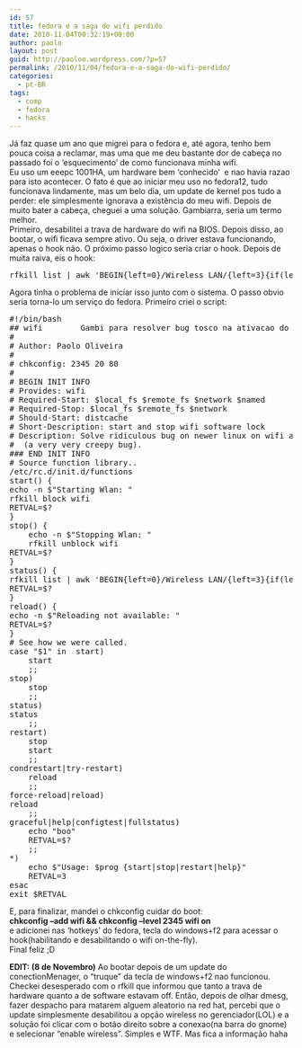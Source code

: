 ```yaml
---
id: 57
title: fedora e a saga do wifi perdido
date: 2010-11-04T00:32:19+00:00
author: paolo
layout: post
guid: http://paoloo.wordpress.com/?p=57
permalink: /2010/11/04/fedora-e-a-saga-do-wifi-perdido/
categories:
  - pt-BR
tags:
  - comp
  - fedora
  - hacks
---
```

Já faz quase um ano que migrei para o fedora e, até agora, tenho bem pouca coisa a reclamar, mas uma que me deu bastante dor de cabeça no passado foi o &#8216;esquecimento&#8217; de como funcionava minha wifi.  
Eu uso um eeepc 1001HA, um hardware bem &#8216;conhecido&#8217;  e nao havia razao para isto acontecer. O fato é que ao iniciar meu uso no fedora12, tudo funcionava lindamente, mas um belo dia, um update de kernel pos tudo a perder: ele simplesmente ignorava a existência do meu wifi. Depois de muito bater a cabeça, cheguei a uma solução. Gambiarra, seria um termo melhor.  
Primeiro, desabilitei a trava de hardware do wifi na BIOS. Depois disso, ao bootar, o wifi ficava sempre ativo. Ou seja, o driver estava funcionando, apenas o hook não. O próximo passo logico seria criar o hook. Depois de muita raiva, eis o hook:

<pre class="brush: bash; title: ; notranslate" title="">rfkill list | awk 'BEGIN{left=0}/Wireless LAN/{left=3}{if(left){if(match($0,/Soft blocked: (yes|no)/,a)){if(a[1]==&quot;yes&quot;)system(&quot;rfkill unblock wifi&quot;);else system(&quot;rfkill block wifi&quot;);};left--;}}'</pre>

Agora tinha o problema de iniciar isso junto com o sistema. O passo obvio seria torna-lo um serviço do fedora. Primeiro criei o script:

<pre class="brush: bash; title: ; notranslate" title="">#!/bin/bash
## wifi        Gambi para resolver bug tosco na ativacao do wifi no eeepc
#
# Author: Paolo Oliveira
#
# chkconfig: 2345 20 80
#
# BEGIN INIT INFO
# Provides: wifi
# Required-Start: $local_fs $remote_fs $network $named
# Required-Stop: $local_fs $remote_fs $network
# Should-Start: distcache
# Short-Description: start and stop wifi software lock
# Description: Solve ridiculous bug on newer linux on wifi activation
#  (a very very creepy bug).
### END INIT INFO
# Source function library..
/etc/rc.d/init.d/functions
start() {
echo -n $&quot;Starting Wlan: &quot;
rfkill block wifi
RETVAL=$?
}
stop() {
	echo -n $&quot;Stopping Wlan: &quot;
	rfkill unblock wifi
RETVAL=$?
}
status() {
rfkill list | awk 'BEGIN{left=0}/Wireless LAN/{left=3}{if(left){if(match($0,/Soft blocked: (yes|no)/,a)){if(a[1]==&quot;yes&quot;)print &quot;WIFI: [OFF]&quot;;else print &quot;WIFI: [ON]&quot;;};left--;}}'
RETVAL=$?
}
reload() {
echo -n $&quot;Reloading not available: &quot;
RETVAL=$?
}
# See how we were called.
case &quot;$1&quot; in  start)
	start
	;;
stop)
	stop
	;;
status)
status
	;;
restart)
	stop
	start
	;;
condrestart|try-restart)
	reload
	;;
force-reload|reload)
reload
	;;
graceful|help|configtest|fullstatus)
	echo &quot;boo&quot;
	RETVAL=$?
	;;
*)
	echo $&quot;Usage: $prog {start|stop|restart|help}&quot;
	RETVAL=3
esac
exit $RETVAL</pre>

E, para finalizar, mandei o chkconfig cuidar do boot:  
**chkconfig &#8211;add wifi && chkconfig &#8211;level 2345 wifi on**  
e adicionei nas &#8216;hotkeys&#8217; do fedora, tecla do windows+f2 para acessar o hook(habilitando e desabilitando o wifi on-the-fly).  
Final feliz ;D

**EDIT: (8 de Novembro)** Ao bootar depois de um update do conectionMenager, o &#8220;truque&#8221; da tecla de windows+f2 nao funcionou. Checkei desesperado com o rfkill que informou que tanto a trava de hardware quanto a de software estavam off. Então, depois de olhar dmesg, fazer despacho para matarem alguem aleatorio na red hat, percebi que o update simplesmente desabilitou a opção wireless no gerenciador(LOL) e a solução foi clicar com o botão direito sobre a conexao(na barra do gnome) e selecionar &#8220;enable wireless&#8221;. Simples e WTF. Mas fica a informação haha